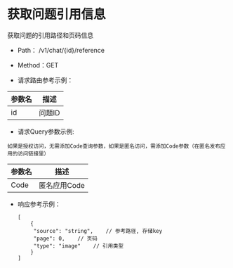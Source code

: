 # 获取问题引用信息

获取问题的引用路径和页码信息

- Path： /v1/chat/{id}/reference
- Method：GET

- 请求路由参考示例：

|参数名      |描述 |
|----------- |----------- |
|id  |问题ID |

- 请求Query参数示例:

`如果是授权访问，无需添加Code查询参数，如果是匿名访问，需添加Code参数（在匿名发布应用的访问链接里）`

|参数名      |描述 |
|----------- |----------- |
|Code  |匿名应用Code |

- 响应参考示例：

    ```
    [
        {
         "source": "string",    // 参考路径, 存储key
         "page": 0,    // 页码
         "type": "image"    // 引用类型
        }
    ]
    ```